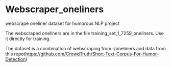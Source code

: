 # Webscraper_oneliners
webscrape oneliner dataset for humorous NLP project

The webscraped oneliners are in the file training_set_1_7259_oneliners. Use it directly for training.

The dataset is a combination of webscraping from r/oneliners and data from this repo(https://github.com/CrowdTruth/Short-Text-Corpus-For-Humor-Detection)
